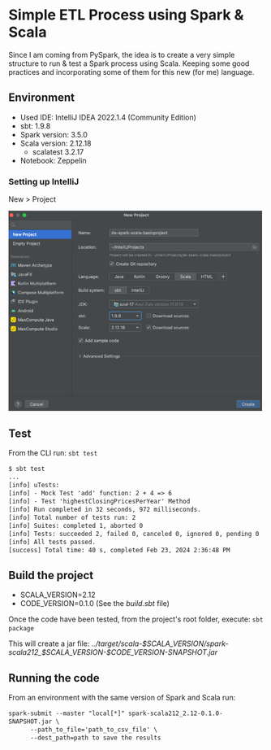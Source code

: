 # Simple ETL Process using Spark & Scala
Since I am coming from PySpark, the idea is to create a very simple structure to run & test a Spark process using Scala.
Keeping some good practices and incorporating some of them for this new (for me) language.

## Environment
* Used IDE: IntelliJ IDEA 2022.1.4 (Community Edition)
* sbt: 1.9.8
* Spark version: 3.5.0
* Scala version: 2.12.18
    * scalatest 3.2.17
* Notebook: Zeppelin

### Setting up IntelliJ
New > Project

<img src="imgs/img.png" width="500"/>

## Test
From the CLI run: `sbt test`
```shell
$ sbt test
...
[info] uTests:
[info] - Mock Test 'add' function: 2 + 4 => 6
[info] - Test 'highestClosingPricesPerYear' Method
[info] Run completed in 32 seconds, 972 milliseconds.
[info] Total number of tests run: 2
[info] Suites: completed 1, aborted 0
[info] Tests: succeeded 2, failed 0, canceled 0, ignored 0, pending 0
[info] All tests passed.
[success] Total time: 40 s, completed Feb 23, 2024 2:36:48 PM
```

## Build the project
* SCALA_VERSION=2.12
* CODE_VERSION=0.1.0   (See the _build.sbt_ file)

Once the code have been tested, from the project's root folder, execute: `sbt package`

This will create a jar file: _..<project name>/target/scala-$SCALA_VERSION/spark-scala212_$SCALA_VERSION-$CODE_VERSION-SNAPSHOT.jar_

## Running the code
From an environment with the same version of Spark and Scala run:
```shell
spark-submit --master "local[*]" spark-scala212_2.12-0.1.0-SNAPSHOT.jar \
      --path_to_file='path_to_csv_file' \
      --dest_path=path to save the results
```


